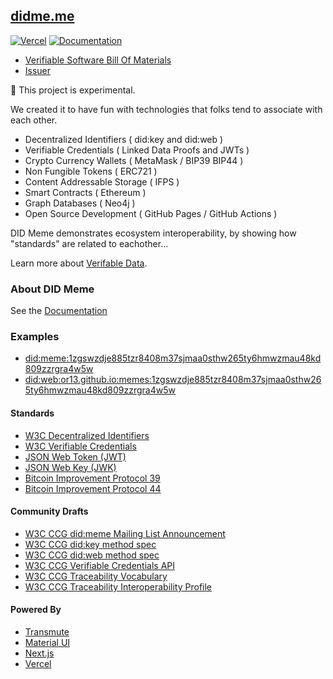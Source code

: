 ## [didme.me](https://didme.me)

[![Vercel](https://github.com/OR13/didme.me/actions/workflows/cd.yml/badge.svg)](https://github.com/OR13/didme.me/actions/workflows/cd.yml) [![Documentation](https://github.com/OR13/didme.me/actions/workflows/docs.yml/badge.svg)](https://github.com/OR13/didme.me/actions/workflows/docs.yml)

- [Verifiable Software Bill Of Materials](https://or13.github.io/didme.me/sbom.json)
- [Issuer](https://api.did.actor/api/identifiers/did:web:or13.github.io:didme.me:issuers:z6MktiSzqF9kqwdU8VkdBKx56EYzXfpgnNPUAGznpicNiWfn)

🚧 This project is experimental.

We created it to have fun with technologies that folks tend to associate with each other.

- Decentralized Identifiers ( did:key and did:web )
- Verifiable Credentials ( Linked Data Proofs and JWTs )
- Crypto Currency Wallets ( MetaMask / BIP39 BIP44 )
- Non Fungible Tokens ( ERC721 )
- Content Addressable Storage ( IFPS )
- Smart Contracts ( Ethereum )
- Graph Databases ( Neo4j )
- Open Source Development ( GitHub Pages / GitHub Actions )

DID Meme demonstrates ecosystem interoperability, by showing how "standards" are related to eachother...

Learn more about [Verifable Data](https://github.com/transmute-industries/verifiable-data).

### About DID Meme

See the [Documentation](https://or13.github.io/didme.me)

### Examples

- [did:meme:1zgswzdje885tzr8408m37sjmaa0sthw265ty6hmwzmau48kd809zzrgra4w5w](https://didme.me/did:meme:1zgswzdje885tzr8408m37sjmaa0sthw265ty6hmwzmau48kd809zzrgra4w5w)
- [did:web:or13.github.io:memes:1zgswzdje885tzr8408m37sjmaa0sthw265ty6hmwzmau48kd809zzrgra4w5w](https://didme.me/did:web:or13.github.io:memes:1zgswzdje885tzr8408m37sjmaa0sthw265ty6hmwzmau48kd809zzrgra4w5w)

#### Standards

- [W3C Decentralized Identifiers](https://www.w3.org/TR/did-core/)
- [W3C Verifiable Credentials](https://www.w3.org/TR/vc-data-model/)
- [JSON Web Token (JWT)](https://datatracker.ietf.org/doc/html/rfc7519)
- [JSON Web Key (JWK)](https://datatracker.ietf.org/doc/html/rfc7517)
- [Bitcoin Improvement Protocol 39](https://github.com/bitcoin/bips/blob/master/bip-0039.mediawiki)
- [Bitcoin Improvement Protocol 44](https://github.com/bitcoin/bips/blob/master/bip-0044.mediawiki)

#### Community Drafts

- [W3C CCG did:meme Mailing List Announcement](https://lists.w3.org/Archives/Public/public-credentials/2020Jul/0092.html)
- [W3C CCG did:key method spec](https://github.com/w3c-ccg/did-method-key)
- [W3C CCG did:web method spec](https://github.com/w3c-ccg/did-method-web)
- [W3C CCG Verifiable Credentials API](https://github.com/w3c-ccg/vc-api)
- [W3C CCG Traceability Vocabulary](https://w3id.org/traceability)
- [W3C CCG Traceability Interoperability Profile](https://w3id.org/traceability/interoperability)

#### Powered By

- [Transmute](https://transmute.industries/)
- [Material UI](https://mui.com/)
- [Next.js](https://nextjs.org/)
- [Vercel](https://vercel.com/)
